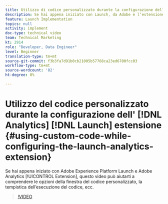 ```yaml
---
title: Utilizzo di codice personalizzato durante la configurazione dell’estensione Launch di Analytics
description: Se hai appena iniziato con Launch, da Adobe e l’estensione Adobe Analytics, questo video può aiutarti a comprendere le opzioni della finestra del codice personalizzato, la tempistica dell’esecuzione del codice, ecc.
feature: Launch Implementation
topics: null
activity: implement
doc-type: technical video
team: Technical Marketing
kt: 2914
role: "Developer, Data Engineer"
level: Beginner
translation-type: tm+mt
source-git-commit: f3b3fa7d91b0cb21005b57768ca23ed6700fcc03
workflow-type: tm+mt
source-wordcount: '82'
ht-degree: 0%

---
```



# Utilizzo del codice personalizzato durante la configurazione dell&#39; [!DNL Analytics] [!DNL Launch] estensione {#using-custom-code-while-configuring-the-launch-analytics-extension}

Se hai appena iniziato con Adobe Experience Platform Launch e Adobe Analytics [!UICONTROL Extension], questo video può aiutarti a comprendere le opzioni della finestra del codice personalizzato, la tempistica dell’esecuzione del codice, ecc.

>[!VIDEO](https://video.tv.adobe.com/v/27272/?quality=9)
